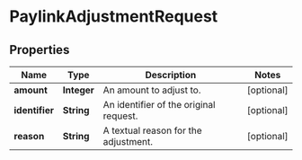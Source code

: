 

# PaylinkAdjustmentRequest


## Properties

| Name | Type | Description | Notes |
|------------ | ------------- | ------------- | -------------|
|**amount** | **Integer** | An amount to adjust to. |  [optional] |
|**identifier** | **String** | An identifier of the original request. |  [optional] |
|**reason** | **String** | A textual reason for the adjustment. |  [optional] |



